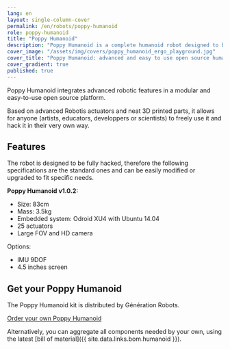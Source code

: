 ```yaml
---
lang: en
layout: single-column-cover
permalink: /en/robots/poppy-humanoid
role: poppy-humanoid
title: "Poppy Humanoid"
description: "Poppy Humanoid is a complete humanoid robot designed to be robust to real world experimentations and highly hackable so it can be adapted to the user needs"
cover_image: "/assets/img/covers/poppy_humanoid_ergo_playground.jpg"
cover_title: "Poppy Humanoid: advanced and easy to use open source humanoid robot"
cover_gradient: true
published: true
---
```


<p class="lead">
  Poppy Humanoid integrates advanced robotic features in a modular and easy-to-use open source platform.
</p>

Based on advanced Robotis actuators and neat 3D printed parts, it allows for anyone (artists, educators, developpers or scientists) to freely use it and hack it in their very own way.

## Features

The robot is designed to be fully hacked, therefore the following specifications are the standard ones and can be easily modified or upgraded to fit specific needs.

**Poppy Humanoid v1.0.2:**

- Size: 83cm
- Mass: 3.5kg
- Embedded system: Odroid XU4 with Ubuntu 14.04
- 25 actuators
- Large FOV and HD camera

Options:

- IMU 9DOF
- 4.5 inches screen

## Get your Poppy Humanoid

The Poppy Humanoid kit is distributed by Génération Robots.

<a href="http://www.generationrobots.com/en/312-poppy-humanoid-robot" class="button success">Order your own Poppy Humanoid</a>

Alternatively, you can aggregate all components needed by your own, using the latest [bill of material]({{ site.data.links.bom.humanoid }}).
